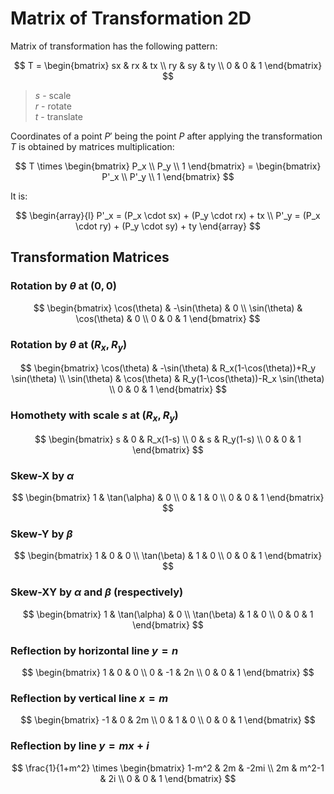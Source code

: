 # Matrix of Transformation 2D

Matrix of transformation has the following pattern:

$$
T = \begin{bmatrix}
sx & rx & tx
\\
ry & sy & ty
\\
0 & 0 & 1
\end{bmatrix}
$$

> _s_ - scale  
> _r_ - rotate  
> _t_ - translate

Coordinates of a point $P'$ being the point $P$ after applying the transformation $T$ is obtained by matrices multiplication:

$$
T \times \begin{bmatrix}
P_x
\\
P_y
\\ 1
\end{bmatrix} = \begin{bmatrix}
P'_x
\\
P'_y
\\
1
\end{bmatrix}
$$

It is:

$$
\begin{array}{l}
P'_x = (P_x \cdot sx) + (P_y \cdot rx) + tx
\\
P'_y = (P_x \cdot ry) + (P_y \cdot sy) + ty
\end{array}
$$

## Transformation Matrices

### Rotation by $\theta$ at $(0,0)$

$$
\begin{bmatrix}
\cos(\theta) & -\sin(\theta) & 0
\\
\sin(\theta) & \cos(\theta) & 0
\\
0 & 0 & 1
\end{bmatrix}
$$

### Rotation by $\theta$ at $(R_x,R_y)$

$$
\begin{bmatrix}
\cos(\theta) & -\sin(\theta) & R_x(1-\cos(\theta))+R_y \sin(\theta)
\\
\sin(\theta) & \cos(\theta) & R_y(1-\cos(\theta))-R_x \sin(\theta)
\\
0 & 0 & 1
\end{bmatrix}
$$

### Homothety with scale $s$ at $(R_x,R_y)$

$$
\begin{bmatrix}
s & 0 & R_x(1-s)
\\
0 & s & R_y(1-s)
\\
0 & 0 & 1
\end{bmatrix}
$$

### Skew-X by $\alpha$

$$
\begin{bmatrix}
1 & \tan(\alpha) & 0
\\
0 & 1 & 0
\\
0 & 0 & 1
\end{bmatrix}
$$

### Skew-Y by $\beta$

$$
\begin{bmatrix}
1 & 0 & 0
\\
\tan(\beta) & 1 & 0
\\
0 & 0 & 1
\end{bmatrix}
$$

### Skew-XY by $\alpha$ and $\beta$ (respectively)

$$
\begin{bmatrix}
1 & \tan(\alpha) & 0
\\
\tan(\beta) & 1 & 0
\\
0 & 0 & 1
\end{bmatrix}
$$

### Reflection by horizontal line $y=n$

$$
\begin{bmatrix}
1 & 0 & 0
\\
0 & -1 & 2n
\\
0 & 0 & 1
\end{bmatrix}
$$

### Reflection by vertical line $x=m$

$$
\begin{bmatrix}
-1 & 0 & 2m
\\
0 & 1 & 0
\\
0 & 0 & 1
\end{bmatrix}
$$

### Reflection by line $y=mx+i$

$$
\frac{1}{1+m^2} \times \begin{bmatrix}
1-m^2 & 2m & -2mi
\\
2m & m^2-1 & 2i
\\
0 & 0 & 1
\end{bmatrix}
$$
